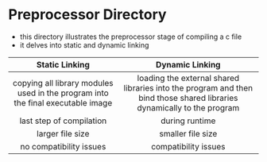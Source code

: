 # Preprocessor Directory

- this directory illustrates the preprocessor stage of compiling a c file
- it delves into static and dynamic linking

| Static Linking | Dynamic Linking |
|:----------------------------:|:--------------------------:|
|copying all library modules used in the program into the final executable image|loading the external shared libraries into the program and then bind those shared libraries dynamically to the program|
|last step of compilation| during runtime|
|larger file size| smaller file size|
|no compatibility issues| compatibility issues|

